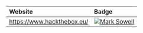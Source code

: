 | Website | Badge |
| :-- | :-- |
| <https://www.hackthebox.eu/> | [ ![Mark Sowell](https://www.hackthebox.eu/badge/image/319820)](https://app.hackthebox.eu/profile/319820)|
